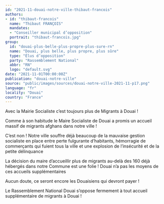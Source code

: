```yaml
---
id: "2021-11-douai-notre-ville-thibaut-francois"
authors:
- id: "thibaut-francois"
  name: "Thibaut FRANÇOIS"
  mandates: 
  - "Conseiller municipal d’opposition"
  portrait: "thibaut-francois.jpg"
group:
  id: "douai-plus-belle-plus-propre-plus-sure-rn"
  name: "Douai, plus belle, plus propre, plus sûre"
  type: "Élus d’opposition"
  party: "Rassemblement National"
  abbr: "RN"
  logo: "default.svg"
date: "2021-11-01T00:00:00Z"
publication: "douai-notre-ville"
source: "public/images/sources/douai-notre-ville-2021-11-p17.png"
language: "fr"
locality: "Douai"
country: "France"
---
```


Avec la Mairie Socialiste c’est toujours plus de Migrants à Douai !

Comme à son habitude le Maire Socialiste de Douai a promis un accueil massif de migrants afghans dans notre ville !

C’est non ! Notre ville souffre déjà beaucoup de la mauvaise gestion socialiste en place entre perte fulgurante d’habitants, hémorragie de commerçants qui fuient tous la ville et une explosion de l’insécurité et de la petite délinquance

La décision du maire d’accueillir plus de migrants au-delà des 160 déjà hébergés dans notre Commune est une folie ! Douai n’a pas les moyens de ces accueils supplémentaires

Aucun doute, ce seront encore les Douaisiens qui devront payer !

Le Rassemblement National Douai s’oppose fermement à tout accueil supplémentaire de migrants à Douai !
